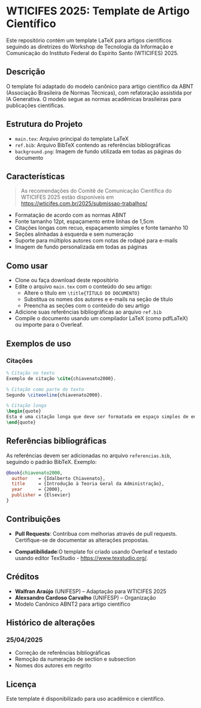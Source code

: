 # WTICIFES 2025: Template de Artigo Científico 

Este repositório contém um template LaTeX para artigos científicos seguindo as diretrizes do Workshop de Tecnologia da Informação e Comunicação do Instituto Federal do Espírito Santo (WTICIFES) 2025.

## Descrição

O template foi adaptado do modelo canônico para artigo científico da ABNT (Associação Brasileira de Normas Técnicas), com refatoração assistida por IA Generativa. O modelo segue as normas acadêmicas brasileiras para publicações científicas.

## Estrutura do Projeto

- `main.tex`: Arquivo principal do template LaTeX
- `ref.bib`: Arquivo BibTeX contendo as referências bibliográficas
- `background.png`: Imagem de fundo utilizada em todas as páginas do documento

## Características 
> As recomendações do Comitê de Comunicação Científica do WTICIFES 2025 estão disponíveis em https://wticifes.com.br/2025/submissao-trabalhos/

- Formatação de acordo com as normas ABNT
- Fonte tamanho 12pt, espaçamento entre linhas de 1,5cm
- Citações longas com recuo, espaçamento simples e fonte tamanho 10
- Seções alinhadas à esquerda e sem numeração
- Suporte para múltiplos autores com notas de rodapé para e-mails
- Imagem de fundo personalizada em todas as páginas

## Como usar

- Clone ou faça download deste repositório
- Edite o arquivo `main.tex` com o conteúdo do seu artigo:
  - Altere o título em `\title{TÍTULO DO DOCUMENTO}`
  - Substitua os nomes dos autores e e-mails na seção de título
  - Preencha as seções com o conteúdo do seu artigo
- Adicione suas referências bibliográficas ao arquivo `ref.bib`
- Compile o documento usando um compilador LaTeX (como pdfLaTeX) ou importe para o Overleaf.

## Exemplos de uso

### Citações

```latex
% Citação no texto
Exemplo de citação \cite{chiavenato2000}.

% Citação como parte do texto
Segundo \citeonline{chiavenato2000}.

% Citação longa
\begin{quote}
Esta é uma citação longa que deve ser formatada em espaço simples de entrelinhas e fonte tamanho 10.
\end{quote}
```

## Referências bibliográficas

As referências devem ser adicionadas no arquivo `referencias.bib`, seguindo o padrão BibTeX. Exemplo:

```bibtex
@book{chiavenato2000,
  author    = {Idalberto Chiavenato},
  title     = {Introdução à Teoria Geral da Administração},
  year      = {2000},
  publisher = {Elsevier}
}
```

## Contribuições 

- **Pull Requests**: Contribua com melhorias através de pull requests. Certifique-se de documentar as alterações propostas.

- **Compatibilidade**:O  template foi criado usando Overleaf e testado usando editor TexStudio - https://www.texstudio.org/.

## Créditos

- **Walfran Araújo** (UNIFESP) – Adaptação para WTICIFES 2025
- **Alexsandro Cardoso Carvalho** (UNIFESP) – Organização
- Modelo Canônico ABNT2 para artigo científico

## Histórico de alterações
### 25/04/2025
- Correção de referências bibliográficas
- Remoção da numeração de section e subsection
- Nomes dos autores em negrito

## Licença

Este template é disponibilizado para uso acadêmico e científico.
